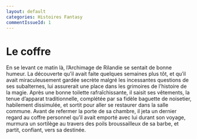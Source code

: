 ```yaml
---
layout: default
categories: Histoires Fantasy
commentIssueId: 1
---
```

# Le coffre

En se levant ce matin là, l’Archimage de Rilandie se sentait de bonne humeur. La découverte qu’il avait faite quelques semaines plus tôt, et qu’il avait miraculeusement gardée secrète malgré les incessantes questions de ses subalternes, lui assurerait une place dans les grimoires de l’histoire de la magie. Après une bonne toilette rafraîchissante, il saisit ses vêtements, la tenue d’apparat traditionnelle, complétée par sa fidèle baguette de noisetier, habilement dissimulée, et sortit pour aller se restaurer dans la salle commune. Avant de refermer la porte de sa chambre, il jeta un dernier regard au coffre personnel qu’il avait emporté avec lui durant son voyage, murmura un sortilège au travers des poils broussailleux de sa barbe, et partit, confiant, vers sa destinée.
